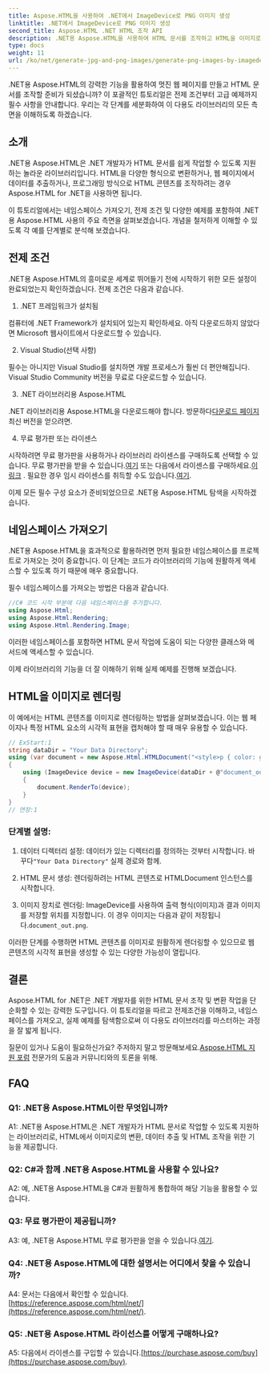 ```yaml
---
title: Aspose.HTML을 사용하여 .NET에서 ImageDevice로 PNG 이미지 생성
linktitle: .NET에서 ImageDevice로 PNG 이미지 생성
second_title: Aspose.HTML .NET HTML 조작 API
description: .NET용 Aspose.HTML을 사용하여 HTML 문서를 조작하고 HTML을 이미지로 변환하는 등의 방법을 알아보세요. FAQ가 포함된 단계별 튜토리얼.
type: docs
weight: 11
url: /ko/net/generate-jpg-and-png-images/generate-png-images-by-imagedevice/
---
```


.NET용 Aspose.HTML의 강력한 기능을 활용하여 멋진 웹 페이지를 만들고 HTML 문서를 조작할 준비가 되셨습니까? 이 포괄적인 튜토리얼은 전제 조건부터 고급 예제까지 필수 사항을 안내합니다. 우리는 각 단계를 세분화하여 이 다용도 라이브러리의 모든 측면을 이해하도록 하겠습니다.

## 소개

.NET용 Aspose.HTML은 .NET 개발자가 HTML 문서를 쉽게 작업할 수 있도록 지원하는 놀라운 라이브러리입니다. HTML을 다양한 형식으로 변환하거나, 웹 페이지에서 데이터를 추출하거나, 프로그래밍 방식으로 HTML 콘텐츠를 조작하려는 경우 Aspose.HTML for .NET을 사용하면 됩니다.

이 튜토리얼에서는 네임스페이스 가져오기, 전제 조건 및 다양한 예제를 포함하여 .NET용 Aspose.HTML 사용의 주요 측면을 살펴보겠습니다. 개념을 철저하게 이해할 수 있도록 각 예를 단계별로 분석해 보겠습니다.

## 전제 조건

.NET용 Aspose.HTML의 흥미로운 세계로 뛰어들기 전에 시작하기 위한 모든 설정이 완료되었는지 확인하겠습니다. 전제 조건은 다음과 같습니다.

1. .NET 프레임워크가 설치됨

컴퓨터에 .NET Framework가 설치되어 있는지 확인하세요. 아직 다운로드하지 않았다면 Microsoft 웹사이트에서 다운로드할 수 있습니다.

2. Visual Studio(선택 사항)

필수는 아니지만 Visual Studio를 설치하면 개발 프로세스가 훨씬 더 편안해집니다. Visual Studio Community 버전을 무료로 다운로드할 수 있습니다.

3. .NET 라이브러리용 Aspose.HTML

 .NET 라이브러리용 Aspose.HTML을 다운로드해야 합니다. 방문하다[다운로드 페이지](https://releases.aspose.com/html/net/) 최신 버전을 얻으려면.

4. 무료 평가판 또는 라이센스

 시작하려면 무료 평가판을 사용하거나 라이브러리 라이센스를 구매하도록 선택할 수 있습니다. 무료 평가판을 받을 수 있습니다.[여기](https://releases.aspose.com/) 또는 다음에서 라이센스를 구매하세요.[이 링크](https://purchase.aspose.com/buy) . 필요한 경우 임시 라이센스를 취득할 수도 있습니다.[여기](https://purchase.aspose.com/temporary-license/).

이제 모든 필수 구성 요소가 준비되었으므로 .NET용 Aspose.HTML 탐색을 시작하겠습니다.

## 네임스페이스 가져오기

.NET용 Aspose.HTML을 효과적으로 활용하려면 먼저 필요한 네임스페이스를 프로젝트로 가져오는 것이 중요합니다. 이 단계는 코드가 라이브러리의 기능에 원활하게 액세스할 수 있도록 하기 때문에 매우 중요합니다.

필수 네임스페이스를 가져오는 방법은 다음과 같습니다.

```csharp
//C# 코드 시작 부분에 다음 네임스페이스를 추가합니다.
using Aspose.Html;
using Aspose.Html.Rendering;
using Aspose.Html.Rendering.Image;
```

이러한 네임스페이스를 포함하면 HTML 문서 작업에 도움이 되는 다양한 클래스와 메서드에 액세스할 수 있습니다.

이제 라이브러리의 기능을 더 잘 이해하기 위해 실제 예제를 진행해 보겠습니다.

## HTML을 이미지로 렌더링

이 예에서는 HTML 콘텐츠를 이미지로 렌더링하는 방법을 살펴보겠습니다. 이는 웹 페이지나 특정 HTML 요소의 시각적 표현을 캡처해야 할 때 매우 유용할 수 있습니다.

```csharp
// ExStart:1
string dataDir = "Your Data Directory";
using (var document = new Aspose.Html.HTMLDocument("<style>p { color: green; }</style><p>my first paragraph</p>", @"c:\work\"))
{
    using (ImageDevice device = new ImageDevice(dataDir + @"document_out.png"))
    {
        document.RenderTo(device);
    }
}
// 연장:1
```

### 단계별 설명:

1.  데이터 디렉터리 설정: 데이터가 있는 디렉터리를 정의하는 것부터 시작합니다. 바꾸다`"Your Data Directory"` 실제 경로와 함께.

2. HTML 문서 생성: 렌더링하려는 HTML 콘텐츠로 HTMLDocument 인스턴스를 시작합니다.

3.  이미지 장치로 렌더링: ImageDevice를 사용하여 출력 형식(이미지)과 결과 이미지를 저장할 위치를 지정합니다. 이 경우 이미지는 다음과 같이 저장됩니다.`document_out.png`.

이러한 단계를 수행하면 HTML 콘텐츠를 이미지로 원활하게 렌더링할 수 있으므로 웹 콘텐츠의 시각적 표현을 생성할 수 있는 다양한 가능성이 열립니다.

## 결론

Aspose.HTML for .NET은 .NET 개발자를 위한 HTML 문서 조작 및 변환 작업을 단순화할 수 있는 강력한 도구입니다. 이 튜토리얼을 따르고 전제조건을 이해하고, 네임스페이스를 가져오고, 실제 예제를 탐색함으로써 이 다용도 라이브러리를 마스터하는 과정을 잘 밟게 됩니다.

 질문이 있거나 도움이 필요하신가요? 주저하지 말고 방문해보세요.[Aspose.HTML 지원 포럼](https://forum.aspose.com/) 전문가의 도움과 커뮤니티와의 토론을 위해.

## FAQ

### Q1: .NET용 Aspose.HTML이란 무엇입니까?

A1: .NET용 Aspose.HTML은 .NET 개발자가 HTML 문서로 작업할 수 있도록 지원하는 라이브러리로, HTML에서 이미지로의 변환, 데이터 추출 및 HTML 조작을 위한 기능을 제공합니다.

### Q2: C#과 함께 .NET용 Aspose.HTML을 사용할 수 있나요?

A2: 예, .NET용 Aspose.HTML을 C#과 원활하게 통합하여 해당 기능을 활용할 수 있습니다.

### Q3: 무료 평가판이 제공됩니까?

A3: 예, .NET용 Aspose.HTML 무료 평가판을 얻을 수 있습니다.[여기](https://releases.aspose.com/).

### Q4: .NET용 Aspose.HTML에 대한 설명서는 어디에서 찾을 수 있습니까?

 A4: 문서는 다음에서 확인할 수 있습니다.[https://reference.aspose.com/html/net/](https://reference.aspose.com/html/net/).

### Q5: .NET용 Aspose.HTML 라이선스를 어떻게 구매하나요?

 A5: 다음에서 라이센스를 구입할 수 있습니다.[https://purchase.aspose.com/buy](https://purchase.aspose.com/buy).